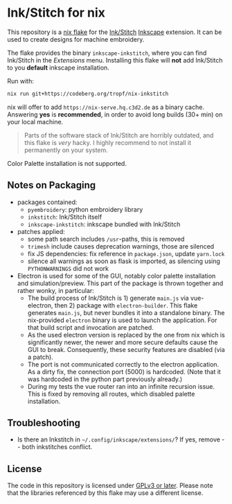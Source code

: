# Ink/Stitch for nix
This repository is a [nix flake](https://nixos.org/manual/nix/stable/command-ref/new-cli/nix3-flake.html) for the [Ink/Stitch](https://inkstitch.org/) [Inkscape](https://inkscape.org/) extension.
It can be used to create designs for machine embroidery.

The flake provides the binary `inkscape-inkstitch`,
where you can find Ink/Stitch in the *Extensions* menu.
Installing this flake will **not** add Ink/Stitch to you **default** inkscape installation.

Run with:

```bash
nix run git+https://codeberg.org/tropf/nix-inkstitch
```

nix will offer to add `https://nix-serve.hq.c3d2.de` as a binary cache.
Answering **yes** is **recommended**, in order to avoid long builds (30+ min) on your local machine.

> Parts of the software stack of Ink/Stitch are horribly outdated,
> and this flake is *very* hacky.
> I highly recommend to not install it permanently on your system.

Color Palette installation is not supported.

## Notes on Packaging
- packages contained:
  - `pyembroidery`: python embroidery library
  - `inkstitch`: Ink/Stitch itself
  - `inkscape-inkstitch`: inkscape bundled with Ink/Stitch
- patches applied:
  - some path search includes `/usr`-paths, this is removed
  - `trimesh` include causes deprecation warnings, those are silenced
  - fix JS dependencies: fix reference in `package.json`, update `yarn.lock`
  - silence all warnings as soon as flask is imported, as silencing using `PYTHONWARNINGS` did not work
- Electron is used for some of the GUI, notably color palette installation and simulation/preview.
  This part of the package is thrown together and rather wonky, in particular:
  - The build process of Ink/Stitch is 1) generate `main.js` via vue-electron, then 2) package with `electron-builder`.
    This flake generates `main.js`, but never bundles it into a standalone binary.
    The nix-provided `electron` binary is used to launch the application.
    For that build script and invocation are patched.
  - As the used electron version is replaced by the one from nix which is significantly newer,
    the newer and more secure defaults cause the GUI to break.
    Consequently, these security features are disabled (via a patch).
  - The port is not communicated correctly to the electron application.
    As a dirty fix, the connection port (5000) is hardcoded.
    (Note that it was hardcoded in the python part previously already.)
  - During my tests the vue router ran into an infinite recursion issue.
    This is fixed by removing all routes, which disabled palette installation.

## Troubleshooting
- Is there an Inkstitch in `~/.config/inkscape/extensions/`?
  If yes, remove -- both inkstitches conflict.

## License
The code in this repository is licensed under [GPLv3 or later](./COPYING).
Please note that the libraries referenced by this flake may use a different license.
